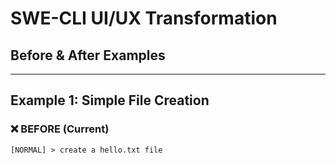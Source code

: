 # SWE-CLI UI/UX Transformation
## Before & After Examples

---

## Example 1: Simple File Creation

### ❌ BEFORE (Current)
```
[NORMAL] > create a hello.txt file